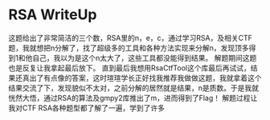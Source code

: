 # RSA WriteUp
这题给出了非常简洁的三个数，RSA里的n，e，c，通过学习RSA，及相关CTF题，我就想把n分解了，找了超级多的工具和各种方法实现来分解n，发现顶多得到1和他自己，我以为是这个n太大了，这些工具都没能得到结果。
解题期间这题也是反复让我拿起最后放下。
直到最后我想用RsaCtfTool这个库最后再试试，结果还真出了有点像的答案，这时瑄瑄学长正好找我推荐我做做这题，我就拿着这个结果交流了下，发现貌似不太对，之前分解的居然就是结果，n是质数。于是我就恍然大悟，通过RSA的算法及gmpy2库推出了m，进而得到了Flag！
解题过程让我对CTF RSA各种题型都了解了一遍，学到了许多
